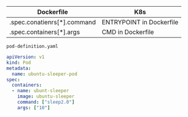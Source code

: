 | Dockerfile                  | K8s                      |
| --------------------------- | ------------------------ |
| .spec.conatienrs[*].command | ENTRYPOINT in Dockerfile |
| .spec.containers[*].args    | CMD in Dockerfile        |

`pod-definition.yaml`

```yaml
apiVersion: v1
kind: Pod
metadata:
  name: ubuntu-sleeper-pod
spec:
  containers:
  - name: ubunt-sleeper
    image: ubuntu-sleeper
    command: ["sleep2.0"]
    args: ["10"]
```